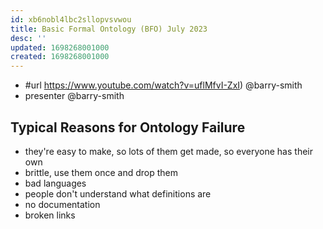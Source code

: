 ```yaml
---
id: xb6nobl4lbc2sllopvsvwou
title: Basic Formal Ontology (BFO) July 2023
desc: ''
updated: 1698268001000
created: 1698268001000
---
```


- #url https://www.youtube.com/watch?v=uflMfvI-ZxI) @barry-smith
- presenter @barry-smith

## Typical Reasons for Ontology Failure

- they're easy to make, so lots of them get made, so everyone has their own
- brittle, use them once and drop them
- bad languages
- people don't understand what definitions are
- no documentation
- broken links